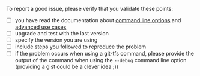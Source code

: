 To report a good issue, please verify that you validate these points:

- [ ] you have read the documentation about [command line options](../../#available-commands--options) and [advanced use cases](../../#more-advanced-use-cases)
- [ ] upgrade and test with the last version
- [ ] specify the version you are using
- [ ] include steps you followed to reproduce the problem
- [ ] if the problem occurs when using a git-tfs command, please provide the output of the command when using the `--debug` command line option (providing a gist could be a clever idea ;))
